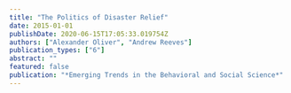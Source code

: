 ```yaml
---
title: "The Politics of Disaster Relief"
date: 2015-01-01
publishDate: 2020-06-15T17:05:33.019754Z
authors: ["Alexander Oliver", "Andrew Reeves"]
publication_types: ["6"]
abstract: ""
featured: false
publication: "*Emerging Trends in the Behavioral and Social Science*"
---
```


